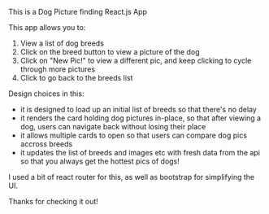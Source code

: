 This is a Dog Picture finding React.js App

This app allows you to:  

1. View a list of dog breeds
2. Click on the breed button to view a picture of the dog
3. Click on "New Pic!" to view a different pic, and keep clicking to cycle through more pictures
4. Click to go back to the breeds list

Design choices in this:
- it is designed to load up an initial list of breeds so that there's no delay
- it renders the card holding dog pictures in-place, so that after viewing a dog, users can navigate back without losing their place
- it allows multiple cards to open so that users can compare dog pics accross breeds
- it updates the list of breeds and images etc with fresh data from the api so that you always get the hottest pics of dogs!
    
I used a bit of react router for this, as well as bootstrap for simplifying the UI.

Thanks for checking it out!